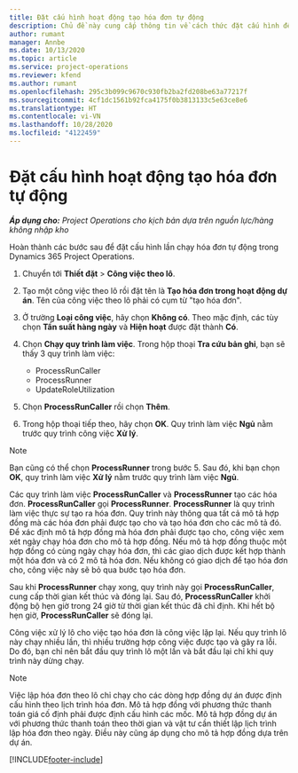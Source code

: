 ```yaml
---
title: Đặt cấu hình hoạt động tạo hóa đơn tự động
description: Chủ đề này cung cấp thông tin về cách thức đặt cấu hình để hệ thống tự động tạo hóa đơn.
author: rumant
manager: Annbe
ms.date: 10/13/2020
ms.topic: article
ms.service: project-operations
ms.reviewer: kfend
ms.author: rumant
ms.openlocfilehash: 295c3b099c9670c930fb2ba2fd208be63a77217f
ms.sourcegitcommit: 4cf1dc1561b92fca4175f0b3813133c5e63ce8e6
ms.translationtype: HT
ms.contentlocale: vi-VN
ms.lasthandoff: 10/28/2020
ms.locfileid: "4122459"
---
```

# <a name="configure-automatic-invoice-creation"></a>Đặt cấu hình hoạt động tạo hóa đơn tự động

_**Áp dụng cho:** Project Operations cho kịch bản dựa trên nguồn lực/hàng không nhập kho_


Hoàn thành các bước sau để đặt cấu hình lần chạy hóa đơn tự động trong Dynamics 365 Project Operations.

1. Chuyển tới **Thiết đặt** > **Công việc theo lô**.
2. Tạo một công việc theo lô rồi đặt tên là **Tạo hóa đơn trong hoạt động dự án**. Tên của công việc theo lô phải có cụm từ "tạo hóa đơn".
3. Ở trường **Loại công việc**, hãy chọn **Không có**. Theo mặc định, các tùy chọn **Tần suất hàng ngày** và **Hiện hoạt** được đặt thành **Có**.
4. Chọn **Chạy quy trình làm việc**. Trong hộp thoại **Tra cứu bản ghi**, bạn sẽ thấy 3 quy trình làm việc:

    - ProcessRunCaller
    - ProcessRunner
    - UpdateRoleUtilization

5. Chọn **ProcessRunCaller** rồi chọn **Thêm**.
6. Trong hộp thoại tiếp theo, hãy chọn **OK**. Quy trình làm việc **Ngủ** nằm trước quy trình công việc **Xử lý**.

  > [!NOTE]
  > Bạn cũng có thể chọn **ProcessRunner** trong bước 5. Sau đó, khi bạn chọn **OK**, quy trình làm việc **Xử lý** nằm trước quy trình làm việc **Ngủ**.

Các quy trình làm việc **ProcessRunCaller** và **ProcessRunner** tạo các hóa đơn. **ProcessRunCaller** gọi **ProcessRunner**. **ProcessRunner** là quy trình làm việc thực sự tạo ra hóa đơn. Quy trình này thông qua tất cả mô tả hợp đồng mà các hóa đơn phải được tạo cho và tạo hóa đơn cho các mô tả đó. Để xác định mô tả hợp đồng mà hóa đơn phải được tạo cho, công việc xem xét ngày chạy hóa đơn cho mô tả hợp đồng. Nếu mô tả hợp đồng thuộc một hợp đồng có cùng ngày chạy hóa đơn, thì các giao dịch được kết hợp thành một hóa đơn và có 2 mô tả hóa đơn. Nếu không có giao dịch để tạo hóa đơn cho, công việc này sẽ bỏ qua bước tạo hóa đơn.

Sau khi **ProcessRunner** chạy xong, quy trình này gọi **ProcessRunCaller**, cung cấp thời gian kết thúc và đóng lại. Sau đó, **ProcessRunCaller** khởi động bộ hẹn giờ trong 24 giờ từ thời gian kết thúc đã chỉ định. Khi hết bộ hẹn giờ, **ProcessRunCaller** sẽ đóng lại.

Công việc xử lý lô cho việc tạo hóa đơn là công việc lặp lại. Nếu quy trình lô này chạy nhiều lần, thì nhiều trường hợp công việc được tạo và gây ra lỗi. Do đó, bạn chỉ nên bắt đầu quy trình lô một lần và bắt đầu lại chỉ khi quy trình này dừng chạy.

> [!NOTE]
> Việc lập hóa đơn theo lô chỉ chạy cho các dòng hợp đồng dự án được định cấu hình theo lịch trình hóa đơn. Mô tả hợp đồng với phương thức thanh toán giá cố định phải được định cấu hình các mốc. Mô tả hợp đồng dự án với phương thức thanh toán theo thời gian và vật tư cần thiết lập lịch trình lập hóa đơn theo ngày. Điều này cũng áp dụng cho mô tả hợp đồng dựa trên dự án.     


[!INCLUDE[footer-include](../includes/footer-banner.md)]
